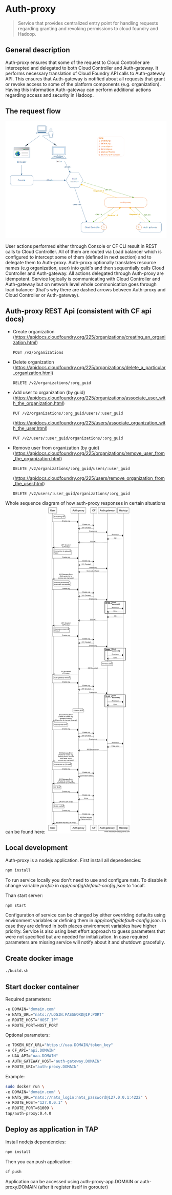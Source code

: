 # Auth-proxy
>Service that provides centralized entry point for handling requests regarding granting and revoking permissions
>to cloud foundry and Hadoop.

## General description
Auth-proxy ensures that some of the request to Cloud Controller are intercepted and delegated
to both Cloud Controller and Auth-gateway. It performs necessary translation of Cloud Foundry
API calls to Auth-gateway API. This ensures that Auth-gateway is notified about all requests that
grant or revoke access to some of the platform components (e.g. organization). Having this
information Auth-gateway can perform additional actions regarding access and security in Hadoop.

## The request flow
![](docs/AuthProxy.png)

User actions performed either through Console or CF CLI result in REST calls to Cloud Controller. All
of them are routed via Load balancer which is configured to intercept some of them (defined in next
section) and to delegate them to Auth-proxy.
Auth-proxy optionally translates resource names (e.g organization, user) into guid's and then
sequentially calls Cloud Controller and Auth-gateway. All actions delegated through Auth-proxy
are idempotent.
Service logically is communicating with Cloud Controller and Auth-gateway but on network level
whole communication goes through load balancer (that's why there are dashed arrows between Auth-proxy
and Cloud Controller or Auth-gateway).

## Auth-proxy REST Api (consistent with CF api docs)
-   Create organization 
    (https://apidocs.cloudfoundry.org/225/organizations/creating_an_organization.html)
    ```
    POST /v2/organizations
    ```

-   Delete organization 
    (https://apidocs.cloudfoundry.org/225/organizations/delete_a_particular_organization.html)
    ```
    DELETE /v2/organizations/:org_guid
    ```

-   Add user to organization (by guid)
    (https://apidocs.cloudfoundry.org/225/organizations/associate_user_with_the_organization.html)
    ```
    PUT /v2/organizations/:org_guid/users/:user_guid
    ```
  
    (https://apidocs.cloudfoundry.org/225/users/associate_organization_with_the_user.html)
    ```
    PUT /v2/users/:user_guid/organizations/:org_guid
    ```

-   Remove user from organization (by guid)
    (https://apidocs.cloudfoundry.org/225/organizations/remove_user_from_the_organization.html)
    ```
    DELETE /v2/organizations/:org_guid/users/:user_guid
    ```
   
    (https://apidocs.cloudfoundry.org/225/users/remove_organization_from_the_user.html)
    ```
    DELETE /v2/users/:user_guid/organizations/:org_guid
    ```
        
Whole sequence diagram of how auth-proxy responses in certain situations can be found here: ![sequence diagram](docs/sequence-diagram.png)

## Local development
Auth-proxy is a nodejs application. First install all dependencies:
```sh
npm install
```

To run service locally you don't need to use and configure nats. To disable it change variable *profile* in *app/config/default-config.json* to 'local'.

Than start server:
```sh
npm start
```

Configuration of service can be changed by either overriding defaults using environment variables or defining them in *app/config/default-config.json*.
In case they are defined in both places environment variables have higher priority. Service is also using best effort approach to guess parameters
that were not specified but are needed for initialization. In case required parameters are missing service will notify about it and shutdown gracefully.

## Create docker image
```sh
./build.sh
```

## Start docker container

Required parameters:
```sh
-e DOMAIN="domain.com"
-e NATS_URL="nats://LOGIN:PASSWORD@IP:PORT"
-e ROUTE_HOST="HOST_IP"
-e ROUTE_PORT=HOST_PORT
``` 

Optional parameters:
```sh
-e TOKEN_KEY_URL="https://uaa.DOMAIN/token_key"
-e CF_API="api.DOMAIN"
-e UAA_API="uaa.DOMAIN"
-e AUTH_GATEWAY_HOST="auth-gateway.DOMAIN"
-e ROUTE_URI="auth-proxy.DOMAIN"
``` 

Example:
```sh
sudo docker run \
-e DOMAIN="domain.com" \
-e NATS_URL="nats://nats_login:nats_password@127.0.0.1:4222" \
-e ROUTE_HOST="127.0.0.1" \
-e ROUTE_PORT=61009 \
tap/auth-proxy:0.4.0
```

## Deploy as application in TAP
Install nodejs dependencies:
```sh
npm install
```
Then you can push application:
```sh
cf push
```
Application can be accessed using auth-proxy-app.DOMAIN or auth-proxy.DOMAIN (after it register itself in gorouter)
